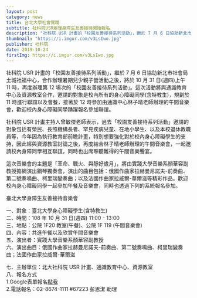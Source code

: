 ```yaml
---
layout: post
category: news
title: 台北大學社會實踐
subtitle: 社科院USR辦理身障生友善接待開始報名
description: "社科院 USR 計畫的「校園友善接待系列活動」，繼於 7 月 6 日協助新北市社會局土城社福中心，合作辦理暑期兒少親子營活動之後，將於 10 月 31 日(週四)上午 11 時，再度辦理第 12 場次的「校園友善接待系列活動」。這次活動將與通識教育中心及資源教室合作，邀請的對象是校內所有的身心障礙同學(含特教生)，規劃於 11 時進行聯誼以及會餐，接著於 12 時參加由通識中心林子晴老師辦理的午間音樂會，歡迎校內身心障礙同學踴躍報名參加聯誼。"
thumbnail: "https://i.imgur.com/v3LsIwo.jpg"
publisher: 社科院
date: 2019-10-24
firstImg: https://i.imgur.com/v3LsIwo.jpg
---
```

社科院 USR 計畫的「校園友善接待系列活動」，繼於 7 月 6 日協助新北市社會局土城社福中心，合作辦理暑期兒少親子營活動之後，將於 10 月 31 日(週四)上午 11 時，再度辦理第 12 場次的「校園友善接待系列活動」。這次活動將與通識教育中心及資源教室合作，邀請的對象是校內所有的身心障礙同學(含特教生)，規劃於 11 時進行聯誼以及會餐，接著於 12 時參加由通識中心林子晴老師辦理的午間音樂會，歡迎校內身心障礙同學踴躍報名參加聯誼。

社科院 USR 計畫主持人曾敏傑老師表示，過去「校園友善接待系列活動」邀請的對象包括有榮民、長照機構長者、罕見疾病兒童、在地小學生、以及本校退休教職員等，今年因為執行教育部前瞻計畫，特別想要強化對於校內身心障礙學生的支持，因此經與資源教室討論之後，再度結合林子晴老師辦理的午間音樂會，一起邀請校內身障同學相互聯誼，同時也出席聆聽難得的午間音樂饗宴。

這次音樂會的主題是「革命、戰火、與靜好歲月」，將由實踐大學音樂系顏華容副教授擔綱演出鋼琴獨奏會，演出的曲目包括：俄國作曲家拉赫曼尼諾夫-前奏曲、第二號奏鳴曲、柯里瑞變奏曲；以及法國作曲家拉威爾-華爾滋等精彩作品。歡迎校內身心障礙同學一起參加午餐及音樂會，同時也透過下列的系統報名參加。

臺北大學身障生友善接待音樂會<br>

一、對象：臺北大學身心障礙學生(含特教生)<br>
二、時間：108 年 10 月 31 日(週四) 11:00 - 13:00<br>
三、地點：公院 1F20 教室(午餐)、公院 1F 119 (午間音樂會)<br>
四、內容：共進午餐以及欣賞午間音樂會<br>
五、演出者：實踐大學音樂系顏華容副教授<br>
六、演出曲目：俄國作曲家拉赫曼尼諾夫-前奏曲、第二號奏鳴曲、柯里瑞變奏曲；法國作曲家拉威爾-華爾滋<br>

七、主辦單位：北大社科院 USR 計畫、通識教育中心、資源教室<br>
八、報名方式<br>
1.Google表單報名<a href = "https://docs.google.com/forms/d/e/1FAIpQLSfb1nWpczZZ1dNZRJYN1tUeyd_eZK0ozSL2xmQVRaiY4OhsSg/viewform">點我</a><br>
2.電話報名：02-8674-1111 #67223 彭思潔 助理
